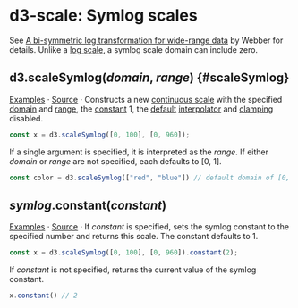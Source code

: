 # d3-scale: Symlog scales

See [A bi-symmetric log transformation for wide-range data](https://www.researchgate.net/profile/John_Webber4/publication/233967063_A_bi-symmetric_log_transformation_for_wide-range_data/links/0fcfd50d791c85082e000000.pdf) by Webber for details. Unlike a [log scale](./log.md), a symlog scale domain can include zero.

## d3.scaleSymlog(*domain*, *range*) {#scaleSymlog}

[Examples](https://observablehq.com/@d3/continuous-scales) · [Source](https://github.com/d3/d3-scale/blob/main/src/symlog.js) · Constructs a new [continuous scale](#continuous-scales) with the specified [domain](#continuous_domain) and [range](#continuous_range), the [constant](#symlog_constant) 1, the [default](https://github.com/d3/d3-interpolate/blob/main/README.md#interpolate) [interpolator](#continuous_interpolate) and [clamping](#continuous_clamp) disabled.

```js
const x = d3.scaleSymlog([0, 100], [0, 960]);
```

If a single argument is specified, it is interpreted as the *range*. If either *domain* or *range* are not specified, each defaults to [0, 1].

```js
const color = d3.scaleSymlog(["red", "blue"]) // default domain of [0, 1]
```

## *symlog*.constant(*constant*)

[Examples](https://observablehq.com/@d3/continuous-scales) · [Source](https://github.com/d3/d3-scale/blob/main/src/symlog.js) · If *constant* is specified, sets the symlog constant to the specified number and returns this scale. The constant defaults to 1.

```js
const x = d3.scaleSymlog([0, 100], [0, 960]).constant(2);
```

If *constant* is not specified, returns the current value of the symlog constant.

```js
x.constant() // 2
```
